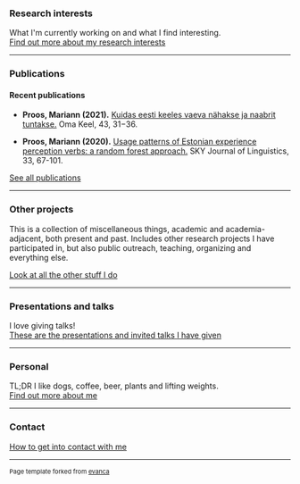 <meta name="google-site-verification" content="_4rdjW8chfgTFVVAQwum-KDMUsislYZuixTpvwtZy44" />

### Research interests 

What I'm currently working on and what I find interesting.  
[Find out more about my research interests](/research)

---

### Publications

#### Recent publications

- **Proos, Mariann (2021).** [Kuidas eesti keeles vaeva nähakse ja naabrit tuntakse.](https://www.emakeeleselts.ee/wp-content/uploads/2021/12/Proos.pdf) Oma Keel, 43, 31−36. 

- **Proos, Mariann (2020).** [Usage patterns of Estonian experience perception verbs: a random forest approach.](http://www.linguistics.fi/julkaisut/SKY2020/SKYJoL33_Proos.pdf) SKY Journal of Linguistics, 33, 67-101.  

[See all publications](/publications)

---
### Other projects

This is a collection of miscellaneous things, academic and academia-adjacent, both present and past. Includes other research projects I have participated in, but also public outreach, teaching, organizing and everything else.

[Look at all the other stuff I do](/other)

---

### Presentations and talks

I love giving talks!  
[These are the presentations and invited talks I have given](/presentations)

---

### Personal

TL;DR I like dogs, coffee, beer, plants and lifting weights.  
[Find out more about me](/personal)

---

### Contact

[How to get into contact with me](/contact)

---
<p style="font-size:11px">Page template forked from <a href="https://github.com/evanca/quick-portfolio">evanca</a></p>
<!-- Remove above link if you don't want to attibute -->
